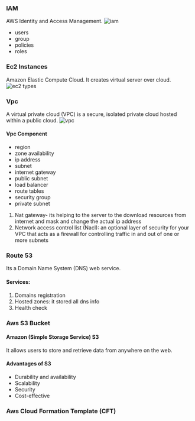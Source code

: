 ### IAM
AWS Identity and Access Management.
![iam](https://www.msp360.com/resources/wp-content/uploads/2018/10/scheme-2-1024x541.png)
* users
* group
* policies
* roles
### Ec2 Instances
Amazon Elastic Compute Cloud. It creates virtual server over cloud.
![ec2 types](https://miro.medium.com/v2/resize:fit:720/1*Di1BLg9vNP8oaJmLPJfRYQ.png)
### Vpc
A virtual private cloud (VPC) is a secure, isolated private cloud hosted within a public cloud.
![vpc](https://k21academy.com/wp-content/uploads/2020/11/Picture2-2.png)
#### Vpc Component
* region
* zone availability
* ip address
* subnet
* internet gateway
* public subnet
* load balancer
* route tables
* security group
* private subnet
1. Nat gateway- its helping to the server to the download resources from internet and  mask and change the actual ip address
2. Network access control list (Nacl): an optional layer of security for your VPC that acts as a firewall for controlling traffic in and out of one or more subnets
### Route 53
Its a  Domain Name System (DNS) web service.
#### Services:
1. Domains registration
2. Hosted zones: it stored all dns info
3. Health check
### Aws S3 Bucket
#### Amazon (Simple Storage Service) S3
It allows users to store and retrieve data from anywhere on the web.
#### Advantages of S3
- Durability and availability
- Scalability
- Security
- Cost-effective
### Aws Cloud Formation Template (CFT)

